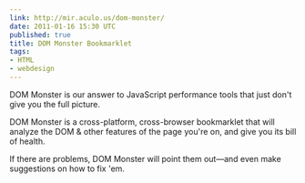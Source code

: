 ```yaml
---
link: http://mir.aculo.us/dom-monster/
date: 2011-01-16 15:30 UTC
published: true
title: DOM Monster Bookmarklet
tags:
- HTML
- webdesign
---
```


DOM Monster is our answer to JavaScript performance tools that just don't give you the full picture.

DOM Monster is a cross-platform, cross-browser bookmarklet that will analyze the DOM & other features of the page you're on, and give you its bill of health.

If there are problems, DOM Monster will point them out—and even make suggestions on how to fix 'em.
